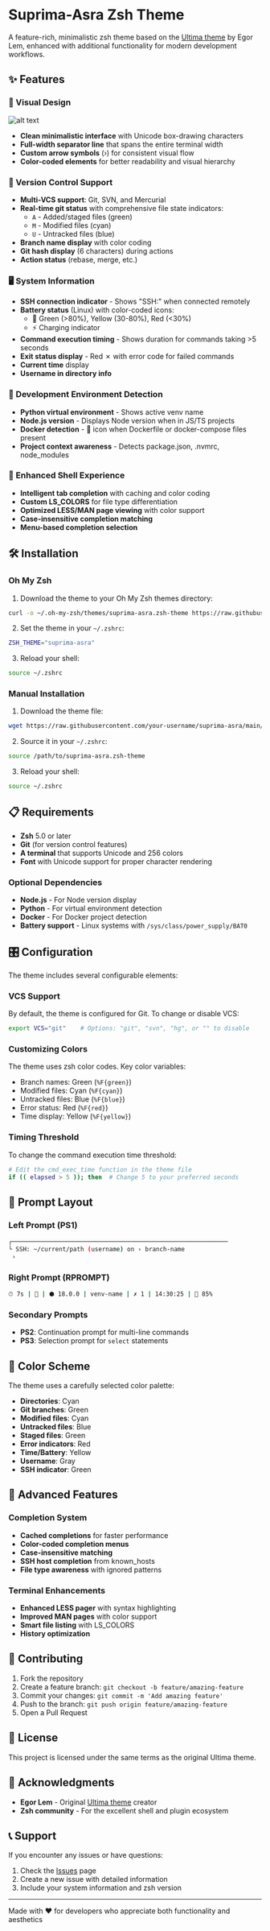 # Suprima-Asra Zsh Theme

A feature-rich, minimalistic zsh theme based on the [Ultima theme](https://github.com/egorlem/ultima.zsh-theme) by Egor Lem, enhanced with additional functionality for modern development workflows.

## ✨ Features

### 🎨 Visual Design

![alt text](sample/sample.png)

- **Clean minimalistic interface** with Unicode box-drawing characters
- **Full-width separator line** that spans the entire terminal width
- **Custom arrow symbols** (›) for consistent visual flow
- **Color-coded elements** for better readability and visual hierarchy

### 🔧 Version Control Support

- **Multi-VCS support**: Git, SVN, and Mercurial
- **Real-time git status** with comprehensive file state indicators:
  - `A` - Added/staged files (green)
  - `M` - Modified files (cyan)
  - `U` - Untracked files (blue)
- **Branch name display** with color coding
- **Git hash display** (6 characters) during actions
- **Action status** (rebase, merge, etc.)

### 🖥️ System Information

- **SSH connection indicator** - Shows "SSH:" when connected remotely
- **Battery status** (Linux) with color-coded icons:
  - 🔋 Green (>80%), Yellow (30-80%), Red (<30%)
  - ⚡ Charging indicator
- **Command execution timing** - Shows duration for commands taking >5 seconds
- **Exit status display** - Red ✗ with error code for failed commands
- **Current time** display
- **Username in directory info**

### 🚀 Development Environment Detection

- **Python virtual environment** - Shows active venv name
- **Node.js version** - Displays Node version when in JS/TS projects
- **Docker detection** - 🐳 icon when Dockerfile or docker-compose files present
- **Project context awareness** - Detects package.json, .nvmrc, node_modules

### 🎯 Enhanced Shell Experience

- **Intelligent tab completion** with caching and color coding
- **Custom LS_COLORS** for file type differentiation
- **Optimized LESS/MAN page viewing** with color support
- **Case-insensitive completion matching**
- **Menu-based completion selection**

## 🛠️ Installation

### Oh My Zsh

1. Download the theme to your Oh My Zsh themes directory:

```bash
curl -o ~/.oh-my-zsh/themes/suprima-asra.zsh-theme https://raw.githubusercontent.com/your-username/suprima-asra/main/suprima-asra.zsh-theme
```

2. Set the theme in your `~/.zshrc`:

```bash
ZSH_THEME="suprima-asra"
```

3. Reload your shell:

```bash
source ~/.zshrc
```

### Manual Installation

1. Download the theme file:

```bash
wget https://raw.githubusercontent.com/your-username/suprima-asra/main/suprima-asra.zsh-theme
```

2. Source it in your `~/.zshrc`:

```bash
source /path/to/suprima-asra.zsh-theme
```

3. Reload your shell:

```bash
source ~/.zshrc
```

## 📋 Requirements

- **Zsh** 5.0 or later
- **Git** (for version control features)
- **A terminal** that supports Unicode and 256 colors
- **Font** with Unicode support for proper character rendering

### Optional Dependencies

- **Node.js** - For Node version display
- **Python** - For virtual environment detection
- **Docker** - For Docker project detection
- **Battery support** - Linux systems with `/sys/class/power_supply/BAT0`

## 🎛️ Configuration

The theme includes several configurable elements:

### VCS Support

By default, the theme is configured for Git. To change or disable VCS:

```bash
export VCS="git"    # Options: "git", "svn", "hg", or "" to disable
```

### Customizing Colors

The theme uses zsh color codes. Key color variables:

- Branch names: Green (`%F{green}`)
- Modified files: Cyan (`%F{cyan}`)
- Untracked files: Blue (`%F{blue}`)
- Error status: Red (`%F{red}`)
- Time display: Yellow (`%F{yellow}`)

### Timing Threshold

To change the command execution time threshold:

```bash
# Edit the cmd_exec_time function in the theme file
if (( elapsed > 5 )); then  # Change 5 to your preferred seconds
```

## 📱 Prompt Layout

### Left Prompt (PS1)

```bash
┌────────────────────────────────────────────────────────────
└ SSH: ~/current/path (username) on › branch-name
 › 
```

### Right Prompt (RPROMPT)

```bash
⏱ 7s | 🐳 | ⬢ 18.0.0 | venv-name | ✗ 1 | 14:30:25 | 🔋 85%
```

### Secondary Prompts

- **PS2**: Continuation prompt for multi-line commands
- **PS3**: Selection prompt for `select` statements

## 🎨 Color Scheme

The theme uses a carefully selected color palette:

- **Directories**: Cyan
- **Git branches**: Green
- **Modified files**: Cyan
- **Untracked files**: Blue
- **Staged files**: Green
- **Error indicators**: Red
- **Time/Battery**: Yellow
- **Username**: Gray
- **SSH indicator**: Green

## 🔧 Advanced Features

### Completion System

- **Cached completions** for faster performance
- **Color-coded completion menus**
- **Case-insensitive matching**
- **SSH host completion** from known_hosts
- **File type awareness** with ignored patterns

### Terminal Enhancements

- **Enhanced LESS pager** with syntax highlighting
- **Improved MAN pages** with color support
- **Smart file listing** with LS_COLORS
- **History optimization**

## 🤝 Contributing

1. Fork the repository
2. Create a feature branch: `git checkout -b feature/amazing-feature`
3. Commit your changes: `git commit -m 'Add amazing feature'`
4. Push to the branch: `git push origin feature/amazing-feature`
5. Open a Pull Request

## 📜 License

This project is licensed under the same terms as the original Ultima theme.

## 🙏 Acknowledgments

- **Egor Lem** - Original [Ultima theme](https://github.com/egorlem/ultima.zsh-theme) creator
- **Zsh community** - For the excellent shell and plugin ecosystem

## 📞 Support

If you encounter any issues or have questions:

1. Check the [Issues](https://github.com/your-username/suprima-asra/issues) page
2. Create a new issue with detailed information
3. Include your system information and zsh version

---

Made with ❤️ for developers who appreciate both functionality and aesthetics
